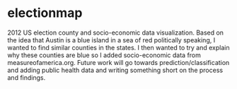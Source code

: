 electionmap
===========

2012 US election county and socio-economic data visualization.
Based on the idea that Austin is a blue island in a sea of red politically speaking,
I wanted to find similar counties in the states.  I then wanted to try and explain
why these counties are blue so I added socio-economic data from measureofamerica.org.
Future work will go towards prediction/classification and adding public health data
and writing something short on the process and findings.
